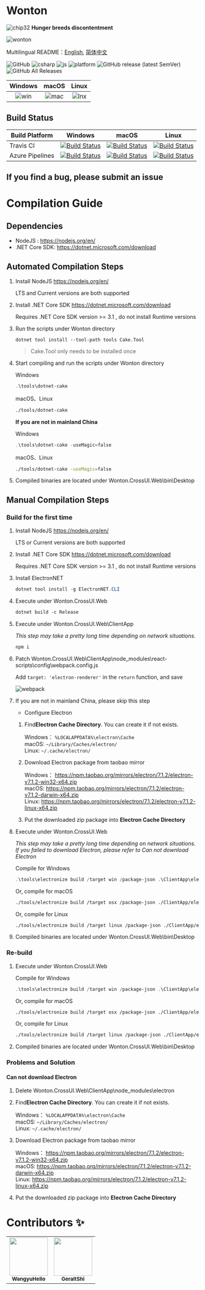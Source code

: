 # Wonton

![chip32](./Imgs/chip32.png) **Hunger breeds discontentment**

![wonton](./Imgs/wonton2.gif)

Multilingual README：[English](./README.en-US.md), [简体中文](./README.md)

![GitHub](https://img.shields.io/github/license/WangyuHello/Wonton?style=flat-square)
![csharp](https://img.shields.io/badge/language-C%23-orange?style=flat-square)
![js](https://img.shields.io/badge/language-JavaScript-yellow?style=flat-square)
![platform](https://img.shields.io/badge/platform-Windows%20|%20macOS%20|%20Linux-blue?style=flat-square)
![GitHub release (latest SemVer)](https://img.shields.io/github/v/release/WangyuHello/Wonton?style=flat-square)
![GitHub All Releases](https://img.shields.io/github/downloads/WangyuHello/Wonton/total?style=flat-square)

| Windows | macOS | Linux |
|:------------------------:|:------------------------:|:---------------------------:|
| ![win ](./Imgs/win.png) | ![mac ](./Imgs/mac.png) | ![lnx ](./Imgs/ubuntu.png) |

## Build Status

| Build Platform        | Windows                                                                                                                                                                                                                              | macOS                                                                                                                                                                                                                              | Linux                                                                                                                                                                                                                              |
|-----------------|--------------------------------------------------------------------------------------------------------------------------------------------------------------------------------------------------------------------------------------|------------------------------------------------------------------------------------------------------------------------------------------------------------------------------------------------------------------------------------|------------------------------------------------------------------------------------------------------------------------------------------------------------------------------------------------------------------------------------|
| Travis CI       | [![Build Status](https://www.travis-ci.org/WangyuHello/Wonton.svg?branch=master)](https://www.travis-ci.org/WangyuHello/Wonton)                                                                                                      | [![Build Status](https://www.travis-ci.org/WangyuHello/Wonton.svg?branch=master)](https://www.travis-ci.org/WangyuHello/Wonton)                                                                                                    | [![Build Status](https://www.travis-ci.org/WangyuHello/Wonton.svg?branch=master)](https://www.travis-ci.org/WangyuHello/Wonton)                                                                                                    |
| Azure Pipelines | [![Build Status](https://dev.azure.com/FudanUniversity/Wonton/_apis/build/status/WangyuHello.Wonton?branchName=master&jobName=Windows)](https://dev.azure.com/FudanUniversity/Wonton/_build/latest?definitionId=1&branchName=master) | [![Build Status](https://dev.azure.com/FudanUniversity/Wonton/_apis/build/status/WangyuHello.Wonton?branchName=master&jobName=macOS)](https://dev.azure.com/FudanUniversity/Wonton/_build/latest?definitionId=1&branchName=master) | [![Build Status](https://dev.azure.com/FudanUniversity/Wonton/_apis/build/status/WangyuHello.Wonton?branchName=master&jobName=Linux)](https://dev.azure.com/FudanUniversity/Wonton/_build/latest?definitionId=1&branchName=master) |

## If you find a bug, please submit an issue

# Compilation Guide

## Dependencies

- NodeJS : https://nodejs.org/en/
- .NET Core SDK: https://dotnet.microsoft.com/download

## Automated Compilation Steps

1. Install NodeJS https://nodejs.org/en/

    LTS and Current versions are both supported

2. Install .NET Core SDK https://dotnet.microsoft.com/download

    Requires .NET Core SDK version >= 3.1 , do not install Runtime versions

3. Run the scripts under Wonton directory

    ```
    dotnet tool install --tool-path tools Cake.Tool
    ```

    > Cake.Tool only needs to be installed once

4. Start compiling and run the scripts under Wonton directory

    Windows
    ```powershell
    .\tools\dotnet-cake
    ```

    macOS、Linux
    ```bash
    ./tools/dotnet-cake
    ```

    **If you are not in mainland China**

    Windows
    ```powershell
    .\tools\dotnet-cake -useMagic=false
    ```

    macOS、Linux
    ```bash
    ./tools/dotnet-cake -useMagic=false
    ```
5. Compiled binaries are located under Wonton.CrossUI.Web\bin\Desktop

## Manual Compilation Steps

### Build for the first time

1. Install NodeJS https://nodejs.org/en/
    
    LTS or Current versions are both supported

2. Install .NET Core SDK https://dotnet.microsoft.com/download

    Requires .NET Core SDK version >= 3.1 , do not install Runtime versions

3. Install ElectronNET 

    ```powershell
    dotnet tool install -g ElectronNET.CLI
    ```

4. Execute under Wonton.CrossUI.Web

    ```powershell
    dotnet build -c Release
    ```

5. Execute under Wonton.CrossUI.Web\ClientApp 
   
   *This step may take a pretty long time depending on network situations.*

    ```powershell
    npm i
    ```

6. Patch Wonton.CrossUI.Web\ClientApp\node_modules\react-scripts\config\webpack.config.js

    Add ```target: 'electron-renderer'``` in the ```return``` function, and save

    ![webpack](./Imgs/target.png)

7. If you are not in mainland China, please skip this step

    - Configure Electron

    1. Find**Electron Cache Directory**. You can create it if not exists.

        Windows： ```%LOCALAPPDATA%\electron\Cache``` <br>
        macOS:  ```~/Library/Caches/electron/``` <br>
        Linux: ```~/.cache/electron/```
    
    2. Download Electron package from taobao mirror

        Windows： https://npm.taobao.org/mirrors/electron/7.1.2/electron-v7.1.2-win32-x64.zip <br>
        macOS:    https://npm.taobao.org/mirrors/electron/7.1.2/electron-v7.1.2-darwin-x64.zip <br>
        Linux:    https://npm.taobao.org/mirrors/electron/7.1.2/electron-v7.1.2-linux-x64.zip

    3.  Put the downloaded zip package into **Electron Cache Directory**

8. Execute under Wonton.CrossUI.Web

    *This step may take a pretty long time depending on network situations. If you failed to download Electron, please refer to Can not download Electron*

    Compile for Windows
    ```powershell
    .\tools\electronize build /target win /package-json .\ClientApp\electron.package.json
    ```

    Or, compile for macOS
    ```bash
    ./tools/electronize build /target osx /package-json ./ClientApp/electron.package.json
    ```

    Or, compile for Linux
    ```bash
    ./tools/electronize build /target linux /package-json ./ClientApp/electron.package.json
    ```

9. Compiled binaries are located under Wonton.CrossUI.Web\bin\Desktop

### Re-build

1. Execute under Wonton.CrossUI.Web

    Compile for Windows
    ```powershell
    .\tools\electronize build /target win /package-json .\ClientApp\electron.package.json
    ```

    Or, compile for macOS
    ```bash
    ./tools/electronize build /target osx /package-json ./ClientApp/electron.package.json
    ```

    Or, compile for Linux
    ```bash
    ./tools/electronize build /target linux /package-json ./ClientApp/electron.package.json
    ```

2. Compiled binaries are located under Wonton.CrossUI.Web\bin\Desktop

### Problems and Solution

#### Can not download Electron

1. Delete Wonton.CrossUI.Web\ClientApp\node_modules\electron

2. Find**Electron Cache Directory**. You can create it if not exists.

    Windows： ```%LOCALAPPDATA%\electron\Cache``` <br>
    macOS:  ```~/Library/Caches/electron/``` <br>
    Linux: ```~/.cache/electron/```

3. Download Electron package from taobao mirror

    Windows： https://npm.taobao.org/mirrors/electron/7.1.2/electron-v7.1.2-win32-x64.zip <br>
    macOS:    https://npm.taobao.org/mirrors/electron/7.1.2/electron-v7.1.2-darwin-x64.zip <br>
    Linux:    https://npm.taobao.org/mirrors/electron/7.1.2/electron-v7.1.2-linux-x64.zip

4.  Put the downloaded zip package into **Electron Cache Directory**

# Contributors ✨

<table>
  <tr>
    <td align="center"><a href="https://github.com/WangyuHello"><img src="https://avatars2.githubusercontent.com/u/16507233?v=4" width="100px;" alt=""/><br /><sub><b>WangyuHello</b></sub></a></td>
    <td align="center"><a href="https://github.com/GeraltShi"><img src="https://avatars0.githubusercontent.com/u/25215492?v=4" width="100px;" alt=""/><br /><sub><b>GeraltShi</b></sub></a></td>
  </tr>
</table>